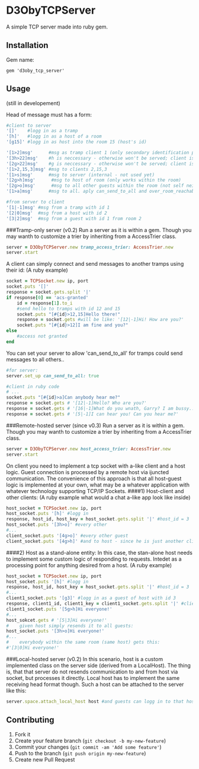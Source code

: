 # D3ObyTCPServer

A simple TCP server made into ruby gem.

## Installation

Gem name:

    gem 'd3oby_tcp_server'

## Usage

(still in developement)

Head of message must has a form:
```ruby
#client to server
'[]'    #logg in as a tramp
'[h]'   #logg in as a host of a room
'[g15]' #logg in as host into the room 15 (host's id)

'[1>2]msg'      #msg as tramp client 1 (only secondary identification purpouse) to client 2
'[3h>22]msg'    #h is neccessary - otherwise won't be served; client is a host
'[2g>22]msg'    #g is neccessary - otherwise won't be served; client is a guest
'[1>2,15,3]msg' #msg to clients 2,15,3
'[1>s]msg'      #msg to server (internal - not used yet)
'[2g>h]msg'      #msg to host of room (only works within the room)
'[2g>o]msg'      #msg to all other guests within the room (not self neither host)
'[1>a]msg'      #msg to all. aply can_send_to_all and over_room_reachability settings here

#from server to client
'[1|-1]msg' #msg from a tramp with id 1 
'[2|0]msg'  #msg from a host with id 2 
'[3|2]msg'  #msg from a guest with id 1 from room 2
```

###Tramp-only server (v0.2)
Run a server as it is within a gem. Though you may wanth to customize a trier by inheriting from a AccessTrier class.
```ruby
server = D3ObyTCPServer.new tramp_access_trier: AccessTrier.new
server.start
```
A client can simply connect and send messages to another tramps using their id:
(A ruby example)
```ruby
socket = TCPSocket.new ip, port
socket.puts '[]'
response = socket.gets.split '|'
if response[0] == 'acs-granted'
    id = response[1].to_i
    #send hello to tramps with id 12 and 15
    socket.puts "[#{id}>12,15]Hello there!"
    response = socket.gets #will be like: '[12|-1]Hi! How are you?'
    socket.puts "[#{id}>12]I am fine and you?"
else
    #access not granted
end
```
You can set your server to allow 'can_send_to_all' for tramps could send messages to all others..
```ruby
#for server:
server.set_up can_send_to_all: true

#client in ruby code
# ...
socket.puts "[#{id}>a]Can anybody hear me?"
response = socket.gets # '[12|-1]Hello? Who are you?'
response = socket.gets # '[16|-1]What do you wnath, Garry? I am bussy..'
response = socket.gets # '[5|-1]I can hear you! Can you hear me?'
```

###Remote-hosted server (since v0.3)
Run a server as it is within a gem. Though you may wanth to customize a trier by inheriting from a AccessTrier class.
```ruby
server = D3ObyTCPServer.new host_access_trier: AccessTrier.new
server.start
```
On client you need to implement a tcp socket with a-like client and a host logic. Guest connection is processed by a remote host via ijuncted communication. The convenience of this approach is that all host-guest logic is implemented at your own, what may be a whatever application with whatever technology supporting TCP/IP Sockets.
####1) Host-client and other clients:
(A ruby example what would a chat a-like app look like inside)
```ruby
host_socket = TCPSocket.new ip, port
host_socket.puts '[h]' #logg in
response, host_id, host_key = host_socket.gets.split '|' #host_id = 3
host_socket.puts '[3h>o]' #every other
#...
client_socket.puts '[4g>o]' #every other guest
client_socket.puts '[4g>h]' #and to host - since he is just another client
```
####2) Host as a stand-alone entity:
In this case, the stan-alone host needs to implement some custom logic of responding to requests. Intedet as a processing point for anything desired from a host.
(A ruby example)
```ruby
host_socket = TCPSocket.new ip, port
host_socket.puts '[h]' #logg in
response, host_id, host_key = host_socket.gets.split '|' #host_id = 3
#...
client1_socket.puts '[g3]' #logg in as a guest of host with id 3
response, client1_id, client1_key = client1_socket.gets.split '|' #client1_id = 5
client1_socket.puts '[5g>h]Hi everyone!'
#... 
host_sokcet.gets # '[5|3]Hi everyone!'
#    given host simply resends it to all guests:
host_socket.puts '[3h>o]Hi everyone!'
#... 
#    everybody within the same room (same host) gets this:
#'[3|0]Hi everyone!'
```

###Local-hosted server (v0.2)
In this scenario, host is a custom implemented class on the server side (derived from a LocalHost). The thing is, that that server do not resends communication to and from host via socket, but processes it directly. Local host has to implement the same receiving head format though. Such a host can be attached to the server like this:
```ruby
server.space.attach_local_host host #and guests can logg in to that hosted room
```

## Contributing

1. Fork it
2. Create your feature branch (`git checkout -b my-new-feature`)
3. Commit your changes (`git commit -am 'Add some feature'`)
4. Push to the branch (`git push origin my-new-feature`)
5. Create new Pull Request
